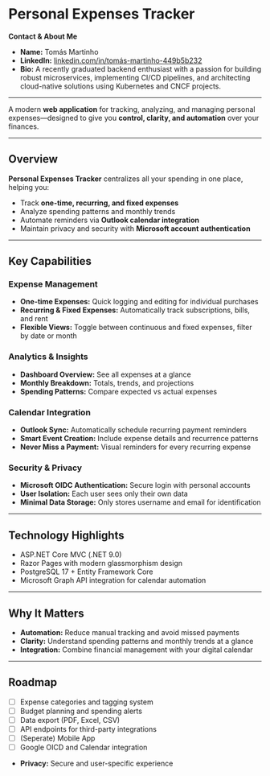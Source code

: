 # Personal Expenses Tracker

**Contact & About Me**  
- **Name:** Tomás Martinho  
- **LinkedIn:** [linkedin.com/in/tomás-martinho-449b5b232](https://www.linkedin.com/in/tom%C3%A1s-martinho-449b5b232/)  
- **Bio:** A recently graduated backend enthusiast with a passion for building robust microservices, implementing CI/CD pipelines, and architecting cloud-native solutions using Kubernetes and CNCF projects.  

---

A modern **web application** for tracking, analyzing, and managing personal expenses—designed to give you **control, clarity, and automation** over your finances.

---

## Overview

**Personal Expenses Tracker** centralizes all your spending in one place, helping you:

- Track **one-time, recurring, and fixed expenses**
- Analyze spending patterns and monthly trends
- Automate reminders via **Outlook calendar integration**
- Maintain privacy and security with **Microsoft account authentication**

---

## Key Capabilities

### Expense Management
- **One-time Expenses:** Quick logging and editing for individual purchases  
- **Recurring & Fixed Expenses:** Automatically track subscriptions, bills, and rent  
- **Flexible Views:** Toggle between continuous and fixed expenses, filter by date or month  

### Analytics & Insights
- **Dashboard Overview:** See all expenses at a glance  
- **Monthly Breakdown:** Totals, trends, and projections  
- **Spending Patterns:** Compare expected vs actual expenses  

### Calendar Integration
- **Outlook Sync:** Automatically schedule recurring payment reminders  
- **Smart Event Creation:** Include expense details and recurrence patterns  
- **Never Miss a Payment:** Visual reminders for every recurring expense  

### Security & Privacy
- **Microsoft OIDC Authentication:** Secure login with personal accounts  
- **User Isolation:** Each user sees only their own data  
- **Minimal Data Storage:** Only stores username and email for identification  

---

## Technology Highlights

- ASP.NET Core MVC (.NET 9.0)  
- Razor Pages with modern glassmorphism design  
- PostgreSQL 17 + Entity Framework Core  
- Microsoft Graph API integration for calendar automation  

---

## Why It Matters

- **Automation:** Reduce manual tracking and avoid missed payments  
- **Clarity:** Understand spending patterns and monthly trends at a glance  
- **Integration:** Combine financial management with your digital calendar

---

## Roadmap 
- [ ] Expense categories and tagging system 
- [ ] Budget planning and spending alerts 
- [ ] Data export (PDF, Excel, CSV)
- [ ] API endpoints for third-party integrations 
- [ ] (Seperate) Mobile App 
- [ ] Google OICD and Calendar integration 
- **Privacy:** Secure and user-specific experience  
